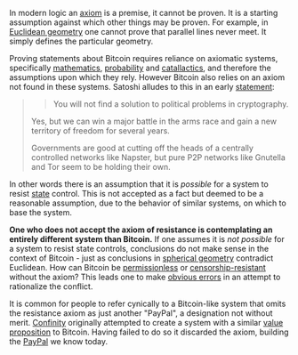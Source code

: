 In modern logic an [axiom](https://en.wikipedia.org/wiki/Axiom) is a premise, it cannot be proven. It is a starting assumption against which other things may be proven. For example, in [Euclidean geometry](https://en.wikipedia.org/wiki/Euclidean_geometry) one cannot prove that parallel lines never meet. It simply defines the particular geometry.

Proving statements about Bitcoin requires reliance on axiomatic systems, specifically [mathematics](https://en.wikipedia.org/wiki/Zermelo%E2%80%93Fraenkel_set_theory), [probability](https://en.wikipedia.org/wiki/Probability_axioms) and [catallactics](https://en.wikipedia.org/wiki/Catallactics), and therefore the assumptions upon which they rely. However Bitcoin also relies on an axiom not found in these systems. Satoshi alludes to this in an early [statement](http://satoshi.nakamotoinstitute.org/emails/cryptography/4):

>> You will not find a solution to political problems in cryptography.
>
> Yes, but we can win a major battle in the arms race and gain a new territory of freedom for several years.
>
> Governments are good at cutting off the heads of a centrally controlled networks like Napster, but pure P2P networks like Gnutella and Tor seem to be holding their own.

In other words there is an assumption that it is *possible* for a system to resist [state](Glossary#state) control. This is not accepted as a fact but deemed to be a reasonable assumption, due to the behavior of similar systems, on which to base the system.

**One who does not accept the axiom of resistance is contemplating an entirely different system than Bitcoin.** If one assumes it is *not possible* for a system to resist state controls, conclusions do not make sense in the context of Bitcoin - just as conclusions in [spherical geometry](https://en.wikipedia.org/wiki/Spherical_geometry) contradict Euclidean. How can Bitcoin be [permissionless](Permissionless-Principle) or [censorship-resistant](Censorship-Resistance-Property) without the axiom? This leads one to make [obvious errors](Hearn-Error) in an attempt to rationalize the conflict.

It is common for people to refer cynically to a Bitcoin-like system that omits the resistance axiom as just another "PayPal", a designation not without merit. [Confinity](https://en.wikipedia.org/wiki/Confinity) originally attempted to create a system with a similar [value proposition](Value-Proposition) to Bitcoin. Having failed to do so it discarded the axiom, building the [PayPal](https://en.wikipedia.org/wiki/PayPal) we know today.

